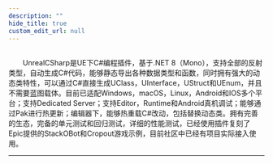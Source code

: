 ```yaml
---
description: ""
hide_title: true
custom_edit_url: null
---
```


##

&ensp;&ensp;&ensp;&ensp;UnrealCSharp是UE下C#编程插件，基于.NET 8（Mono），支持全部的反射类型，自动生成C#代码，能够静态导出各种数据类型和函数，同时拥有强大的动态类特性，可以通过C#直接生成UClass，UInterface，UStruct和UEnum，并且不需要蓝图载体。目前已适配Windows，macOS，Linux，Android和IOS多个平台；支持Dedicated Server；支持Editor，Runtime和Android真机调试；能够通过Pak进行热更新；编辑器下，能够热重载C#改动，包括替换动态类。拥有完善的生态，完备的单元测试和回归测试，详细的性能测试，已经使用插件复刻了Epic提供的StackOBot和Cropout游戏示例，目前社区中已经有项目实际接入使用。

---
